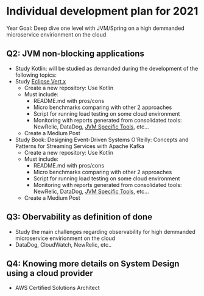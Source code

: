 # Individual development plan for 2021

Year Goal: Deep dive one level with JVM/Spring on a high demmanded microservice envirionment on the cloud


## Q2: JVM non-blocking applications
 - Study Kotlin: will be studied as demanded during the development of the following topics:
 - Study [Eclipse Vert.x](https://vertx.io/) 
   - Create a new repository: Use Kotlin
   - Must include: 
     - README.md with pros/cons
     - Micro benchmarks comparing with other 2 approaches
     - Script for running load testing on some cloud environment
     - Monitoring with reports generated from consolidated tools: NewRelic, DataDog, [JVM Specific Tools](https://dzone.com/articles/top-9-free-java-process-monitoring-tools-amp-how-t), etc...
   - Create a Medium Post
 - Study Book: Designing Event-Driven Systems O'Reilly: Concepts and Patterns for Streaming Services with Apache Kafka
     - Create a new repository: Use Kotlin
     - Must include:
         - README.md with pros/cons
         - Micro benchmarks comparing with other 2 approaches
         - Script for running load testing on some cloud environment
         - Monitoring with reports generated from consolidated tools: NewRelic, DataDog, [JVM Specific Tools](https://dzone.com/articles/top-9-free-java-process-monitoring-tools-amp-how-t), etc...
     - Create a Medium Post
   
## Q3: Obervability as definition of done
 - Study the main challenges regarding observability for high demmanded microservice envirionment on the cloud
 - DataDog, CloudWatch, NewRelic, etc..


## Q4: Knowing more details on System Design using a cloud provider
- AWS Certified Solutions Architect
